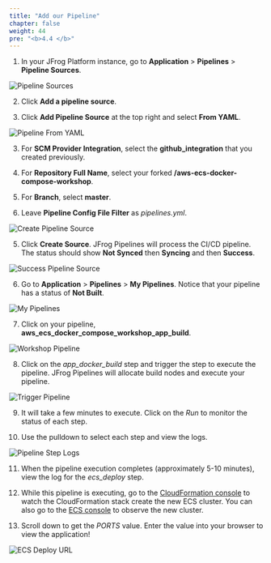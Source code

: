 ```yaml
---
title: "Add our Pipeline"
chapter: false
weight: 44
pre: "<b>4.4 </b>"
---
```


1. In your JFrog Platform instance, go to **Application** > **Pipelines** > **Pipeline Sources**.

![Pipeline Sources](/images/pipeline-sources.png)

2. Click **Add a pipeline source**.

3. Click **Add Pipeline Source** at the top right and select **From YAML**.

![Pipeline From YAML](/images/pipeline-from-yaml.png)

3. For **SCM Provider Integration**, select the **github_integration** that you created previously.

4. For **Repository Full Name**, select your forked **<username>/aws-ecs-docker-compose-workshop**.

4. For **Branch**, select **master**.

4. Leave **Pipeline Config File Filter** as _pipelines.yml_.

![Create Pipeline Source](/images/create-pipeline-source-ecs.png)

5. Click **Create Source**. JFrog Pipelines will process the CI/CD pipeline. The status should show **Not Synced** then **Syncing** and then **Success**.

![Success Pipeline Source](/images/success-pipeline-source-ecs.png)

6. Go to **Application** > **Pipelines** > **My Pipelines**. Notice that your pipeline has a status of **Not Built**.

![My Pipelines](/images/my-pipelines.png)

7. Click on your pipeline, **aws_ecs_docker_compose_workshop_app_build**.

![Workshop Pipeline](/images/workshop-pipeline-ecs.png)

8. Click on the _app\_docker\_build_ step and trigger the step to execute the pipeline. JFrog Pipelines will allocate build nodes and execute your pipeline.

![Trigger Pipeline](/images/trigger-pipeline.png)

9. It will take a few minutes to execute. Click on the _Run_ to monitor the status of each step.

10. Use the pulldown to select each step and view the logs.

![Pipeline Step Logs](/images/pipeline-step-logs-ecs.png)

11. When the pipeline execution completes (approximately 5-10 minutes), view the log for the _ecs\_deploy_ step.

12. While this pipeline is executing, go to the [CloudFormation console](https://us-west-2.console.aws.amazon.com/cloudformation/home?region=us-west-2#/stacks) to watch the CloudFormation stack create the new ECS cluster. You can also go to the [ECS console](https://us-west-2.console.aws.amazon.com/ecs/home?region=us-west-2#/clusters) to observe the new cluster.

12. Scroll down to get the _PORTS_ value. Enter the value into your browser to view the application!

![ECS Deploy URL](/images/ecs-deploy-url.png)
